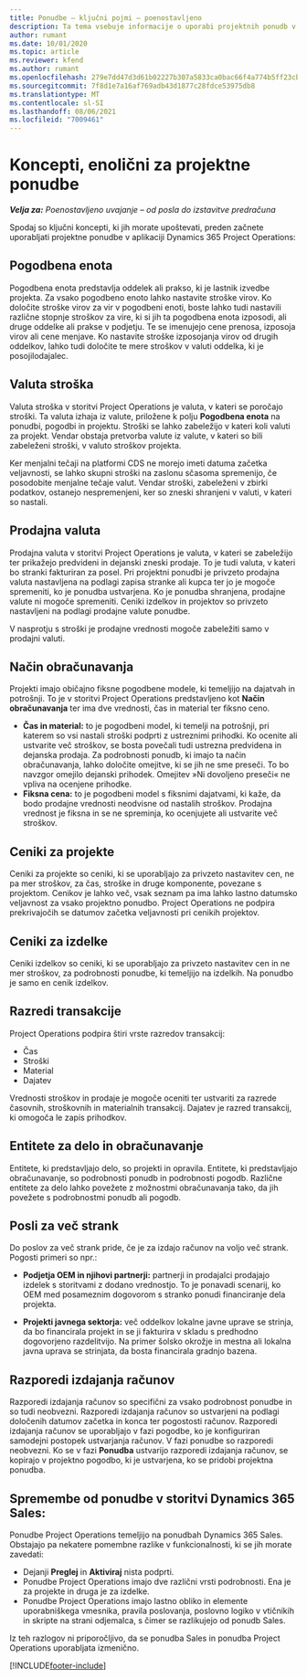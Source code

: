 ```yaml
---
title: Ponudbe – ključni pojmi – poenostavljeno
description: Ta tema vsebuje informacije o uporabi projektnih ponudb v aplikaciji Project Operations.
author: rumant
ms.date: 10/01/2020
ms.topic: article
ms.reviewer: kfend
ms.author: rumant
ms.openlocfilehash: 279e7dd47d3d61b02227b307a5833ca0bac66f4a774b5ff23cb69aac417e2f0e
ms.sourcegitcommit: 7f8d1e7a16af769adb43d1877c28fdce53975db8
ms.translationtype: MT
ms.contentlocale: sl-SI
ms.lasthandoff: 08/06/2021
ms.locfileid: "7009461"
---
```

# <a name="concepts-unique-to-project-quotes"></a>Koncepti, enolični za projektne ponudbe

_**Velja za:** Poenostavljeno uvajanje – od posla do izstavitve predračuna_


Spodaj so ključni koncepti, ki jih morate upoštevati, preden začnete uporabljati projektne ponudbe v aplikaciji Dynamics 365 Project Operations:

## <a name="contracting-unit"></a>Pogodbena enota

Pogodbena enota predstavlja oddelek ali prakso, ki je lastnik izvedbe projekta. Za vsako pogodbeno enoto lahko nastavite stroške virov. Ko določite stroške virov za vir v pogodbeni enoti, boste lahko tudi nastavili različne stopnje stroškov za vire, ki si jih ta pogodbena enota izposodi, ali druge oddelke ali prakse v podjetju. Te se imenujejo cene prenosa, izposoja virov ali cene menjave. Ko nastavite stroške izposojanja virov od drugih oddelkov, lahko tudi določite te mere stroškov v valuti oddelka, ki je posojilodajalec.

## <a name="cost-currency"></a>Valuta stroška

Valuta stroška v storitvi Project Operations je valuta, v kateri se poročajo stroški. Ta valuta izhaja iz valute, priložene k polju **Pogodbena enota** na ponudbi, pogodbi in projektu. Stroški se lahko zabeležijo v kateri koli valuti za projekt. Vendar obstaja pretvorba valute iz valute, v kateri so bili zabeleženi stroški, v valuto stroškov projekta.

Ker menjalni tečaji na platformi CDS ne morejo imeti datuma začetka veljavnosti, se lahko skupni stroški na zaslonu sčasoma spremenijo, če posodobite menjalne tečaje valut. Vendar stroški, zabeleženi v zbirki podatkov, ostanejo nespremenjeni, ker so zneski shranjeni v valuti, v kateri so nastali.

## <a name="sales-currency"></a>Prodajna valuta

Prodajna valuta v storitvi Project Operations je valuta, v kateri se zabeležijo ter prikažejo predvideni in dejanski zneski prodaje. To je tudi valuta, v kateri bo stranki fakturiran za posel. Pri projektni ponudbi je privzeto prodajna valuta nastavljena na podlagi zapisa stranke ali kupca ter jo je mogoče spremeniti, ko je ponudba ustvarjena. Ko je ponudba shranjena, prodajne valute ni mogoče spremeniti. Ceniki izdelkov in projektov so privzeto nastavljeni na podlagi prodajne valute ponudbe.

V nasprotju s stroški je prodajne vrednosti mogoče zabeležiti samo v prodajni valuti.

## <a name="billing-method"></a>Način obračunavanja

Projekti imajo običajno fiksne pogodbene modele, ki temeljijo na dajatvah in potrošnji. To je v storitvi Project Operations predstavljeno kot **Način obračunavanja** ter ima dve vrednosti, čas in material ter fiksno ceno.

- **Čas in material:** to je pogodbeni model, ki temelji na potrošnji, pri katerem so vsi nastali stroški podprti z ustreznimi prihodki. Ko ocenite ali ustvarite več stroškov, se bosta povečali tudi ustrezna predvidena in dejanska prodaja. Za podrobnosti ponudb, ki imajo ta način obračunavanja, lahko določite omejitve, ki se jih ne sme preseči. To bo navzgor omejilo dejanski prihodek. Omejitev »Ni dovoljeno preseči« ne vpliva na ocenjene prihodke.
- **Fiksna cena:** to je pogodbeni model s fiksnimi dajatvami, ki kaže, da bodo prodajne vrednosti neodvisne od nastalih stroškov. Prodajna vrednost je fiksna in se ne spreminja, ko ocenjujete ali ustvarite več stroškov.

## <a name="project-price-lists"></a>Ceniki za projekte

Ceniki za projekte so ceniki, ki se uporabljajo za privzeto nastavitev cen, ne pa mer stroškov, za čas, stroške in druge komponente, povezane s projektom. Cenikov je lahko več, vsak seznam pa ima lahko lastno datumsko veljavnost za vsako projektno ponudbo. Project Operations ne podpira prekrivajočih se datumov začetka veljavnosti pri cenikih projektov.

## <a name="product-price-lists"></a>Ceniki za izdelke

Ceniki izdelkov so ceniki, ki se uporabljajo za privzeto nastavitev cen in ne mer stroškov, za podrobnosti ponudbe, ki temeljijo na izdelkih. Na ponudbo je samo en cenik izdelkov.

## <a name="transaction-classes"></a>Razredi transakcije

Project Operations podpira štiri vrste razredov transakcij:

- Čas
- Stroški
- Material
- Dajatev

Vrednosti stroškov in prodaje je mogoče oceniti ter ustvariti za razrede časovnih, stroškovnih in materialnih transakcij. Dajatev je razred transakcij, ki omogoča le zapis prihodkov.

## <a name="work-entities-and-billing-entities"></a>Entitete za delo in obračunavanje

Entitete, ki predstavljajo delo, so projekti in opravila. Entitete, ki predstavljajo obračunavanje, so podrobnosti ponudb in podrobnosti pogodb. Različne entitete za delo lahko povežete z možnostmi obračunavanja tako, da jih povežete s podrobnostmi ponudb ali pogodb.

## <a name="multi-customer-deals"></a>Posli za več strank

Do poslov za več strank pride, če je za izdajo računov na voljo več strank. Pogosti primeri so npr.:

- **Podjetja OEM in njihovi partnerji:** partnerji in prodajalci prodajajo izdelek s storitvami z dodano vrednostjo. To je ponavadi scenarij, ko OEM med posameznim dogovorom s stranko ponudi financiranje dela projekta. 

- **Projekti javnega sektorja:** več oddelkov lokalne javne uprave se strinja, da bo financirala projekt in se ji fakturira v skladu s predhodno dogovorjeno razdelitvijo. Na primer šolsko okrožje in mestna ali lokalna javna uprava se strinjata, da bosta financirala gradnjo bazena.

## <a name="invoice-schedules"></a>Razporedi izdajanja računov

Razporedi izdajanja računov so specifični za vsako podrobnost ponudbe in so tudi neobvezni. Razporedi izdajanja računov so ustvarjeni na podlagi določenih datumov začetka in konca ter pogostosti računov. Razporedi izdajanja računov se uporabljajo v fazi pogodbe, ko je konfiguriran samodejni postopek ustvarjanja računov. V fazi ponudbe so razporedi neobvezni. Ko se v fazi **Ponudba** ustvarijo razporedi izdajanja računov, se kopirajo v projektno pogodbo, ki je ustvarjena, ko se pridobi projektna ponudba.

## <a name="changes-from-dynamics-365-sales-quote"></a>Spremembe od ponudbe v storitvi Dynamics 365 Sales:

Ponudbe Project Operations temeljijo na ponudbah Dynamics 365 Sales. Obstajajo pa nekatere pomembne razlike v funkcionalnosti, ki se jih morate zavedati:

- Dejanji **Preglej** in **Aktiviraj** nista podprti.
- Ponudbe Project Operations imajo dve različni vrsti podrobnosti. Ena je za projekte in druga je za izdelke.
- Ponudbe Project Operations imajo lastno obliko in elemente uporabniškega vmesnika, pravila poslovanja, poslovno logiko v vtičnikih in skripte na strani odjemalca, s čimer se razlikujejo od ponudb Sales.

Iz teh razlogov ni priporočljivo, da se ponudba Sales in ponudba Project Operations uporabljata izmenično.


[!INCLUDE[footer-include](../../includes/footer-banner.md)]
